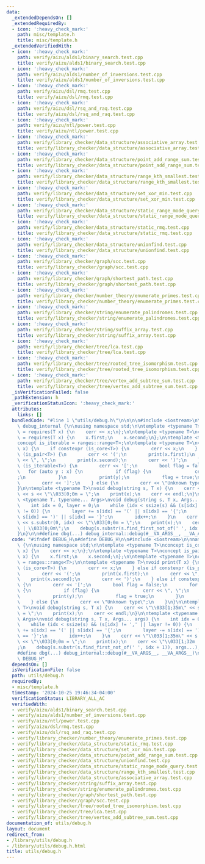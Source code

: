```yaml
---
data:
  _extendedDependsOn: []
  _extendedRequiredBy:
  - icon: ':heavy_check_mark:'
    path: misc/template.h
    title: misc/template.h
  _extendedVerifiedWith:
  - icon: ':heavy_check_mark:'
    path: verify/aizu/alds1/binary_search.test.cpp
    title: verify/aizu/alds1/binary_search.test.cpp
  - icon: ':heavy_check_mark:'
    path: verify/aizu/alds1/number_of_inversions.test.cpp
    title: verify/aizu/alds1/number_of_inversions.test.cpp
  - icon: ':heavy_check_mark:'
    path: verify/aizu/dsl/rmq.test.cpp
    title: verify/aizu/dsl/rmq.test.cpp
  - icon: ':heavy_check_mark:'
    path: verify/aizu/dsl/rsq_and_raq.test.cpp
    title: verify/aizu/dsl/rsq_and_raq.test.cpp
  - icon: ':heavy_check_mark:'
    path: verify/aizu/ntl/power.test.cpp
    title: verify/aizu/ntl/power.test.cpp
  - icon: ':heavy_check_mark:'
    path: verify/library_checker/data_structure/associative_array.test.cpp
    title: verify/library_checker/data_structure/associative_array.test.cpp
  - icon: ':heavy_check_mark:'
    path: verify/library_checker/data_structure/point_add_range_sum.test.cpp
    title: verify/library_checker/data_structure/point_add_range_sum.test.cpp
  - icon: ':heavy_check_mark:'
    path: verify/library_checker/data_structure/range_kth_smallest.test.cpp
    title: verify/library_checker/data_structure/range_kth_smallest.test.cpp
  - icon: ':heavy_check_mark:'
    path: verify/library_checker/data_structure/set_xor_min.test.cpp
    title: verify/library_checker/data_structure/set_xor_min.test.cpp
  - icon: ':heavy_check_mark:'
    path: verify/library_checker/data_structure/static_range_mode_query.test.cpp
    title: verify/library_checker/data_structure/static_range_mode_query.test.cpp
  - icon: ':heavy_check_mark:'
    path: verify/library_checker/data_structure/static_rmq.test.cpp
    title: verify/library_checker/data_structure/static_rmq.test.cpp
  - icon: ':heavy_check_mark:'
    path: verify/library_checker/data_structure/unionfind.test.cpp
    title: verify/library_checker/data_structure/unionfind.test.cpp
  - icon: ':heavy_check_mark:'
    path: verify/library_checker/graph/scc.test.cpp
    title: verify/library_checker/graph/scc.test.cpp
  - icon: ':heavy_check_mark:'
    path: verify/library_checker/graph/shortest_path.test.cpp
    title: verify/library_checker/graph/shortest_path.test.cpp
  - icon: ':heavy_check_mark:'
    path: verify/library_checker/number_theory/enumerate_primes.test.cpp
    title: verify/library_checker/number_theory/enumerate_primes.test.cpp
  - icon: ':heavy_check_mark:'
    path: verify/library_checker/string/enumerate_palindromes.test.cpp
    title: verify/library_checker/string/enumerate_palindromes.test.cpp
  - icon: ':heavy_check_mark:'
    path: verify/library_checker/string/suffix_array.test.cpp
    title: verify/library_checker/string/suffix_array.test.cpp
  - icon: ':heavy_check_mark:'
    path: verify/library_checker/tree/lca.test.cpp
    title: verify/library_checker/tree/lca.test.cpp
  - icon: ':heavy_check_mark:'
    path: verify/library_checker/tree/rooted_tree_isomorphism.test.cpp
    title: verify/library_checker/tree/rooted_tree_isomorphism.test.cpp
  - icon: ':heavy_check_mark:'
    path: verify/library_checker/tree/vertex_add_subtree_sum.test.cpp
    title: verify/library_checker/tree/vertex_add_subtree_sum.test.cpp
  _isVerificationFailed: false
  _pathExtension: h
  _verificationStatusIcon: ':heavy_check_mark:'
  attributes:
    links: []
  bundledCode: "#line 1 \"utils/debug.h\"\n\n\n\n#include <iostream>\n\nnamespace\
    \ debug_internal {\n\nusing namespace std;\n\ntemplate <typename T>\nconcept is_core\
    \ = requires(T x) {\n    cerr << x;\n};\n\ntemplate <typename T>\nconcept is_pair\
    \ = requires(T x) {\n    x.first;\n    x.second;\n};\n\ntemplate <typename T>\n\
    concept is_iterable = ranges::range<T>;\n\ntemplate <typename T>\nvoid print(T\
    \ x) {\n    if constexpr (is_core<T>) {\n        cerr << x;\n    } else if constexpr\
    \ (is_pair<T>) {\n        cerr << '(';\n        print(x.first);\n        cerr\
    \ << \", \";\n        print(x.second);\n        cerr << ')';\n    } else if constexpr\
    \ (is_iterable<T>) {\n        cerr << '[';\n        bool flag = false;\n     \
    \   for (auto y : x) {\n            if (flag) {\n                cerr << \", \"\
    ;\n            }\n            print(y);\n            flag = true;\n        }\n\
    \        cerr << ']';\n    } else {\n        cerr << \"Unknown type\";\n    }\n\
    }\n\ntemplate <typename T>\nvoid debug(string s, T x) {\n    cerr << \"\\033[1;35m\"\
    \ << s << \"\\033[0;0m = \";\n    print(x);\n    cerr << endl;\n}\n\ntemplate\
    \ <typename T, typename... Args>\nvoid debug(string s, T x, Args... args) {\n\
    \    int idx = 0, layer = 0;\n    while (idx < ssize(s) && (s[idx] != ',' || layer\
    \ != 0)) {\n        layer += s[idx] == '(' || s[idx] == '{';\n        layer -=\
    \ s[idx] == ')' || s[idx] == '}';\n        idx++;\n    }\n    cerr << \"\\033[1;35m\"\
    \ << s.substr(0, idx) << \"\\033[0;0m = \";\n    print(x);\n    cerr << \"\\033[1;32m\
    \ | \\033[0;0m\";\n    debug(s.substr(s.find_first_not_of(' ', idx + 1)), args...);\n\
    }\n}\n\n#define dbg(...) debug_internal::debug(#__VA_ARGS__, __VA_ARGS__)\n\n\n"
  code: "#ifndef DEBUG_H\n#define DEBUG_H\n\n#include <iostream>\n\nnamespace debug_internal\
    \ {\n\nusing namespace std;\n\ntemplate <typename T>\nconcept is_core = requires(T\
    \ x) {\n    cerr << x;\n};\n\ntemplate <typename T>\nconcept is_pair = requires(T\
    \ x) {\n    x.first;\n    x.second;\n};\n\ntemplate <typename T>\nconcept is_iterable\
    \ = ranges::range<T>;\n\ntemplate <typename T>\nvoid print(T x) {\n    if constexpr\
    \ (is_core<T>) {\n        cerr << x;\n    } else if constexpr (is_pair<T>) {\n\
    \        cerr << '(';\n        print(x.first);\n        cerr << \", \";\n    \
    \    print(x.second);\n        cerr << ')';\n    } else if constexpr (is_iterable<T>)\
    \ {\n        cerr << '[';\n        bool flag = false;\n        for (auto y : x)\
    \ {\n            if (flag) {\n                cerr << \", \";\n            }\n\
    \            print(y);\n            flag = true;\n        }\n        cerr << ']';\n\
    \    } else {\n        cerr << \"Unknown type\";\n    }\n}\n\ntemplate <typename\
    \ T>\nvoid debug(string s, T x) {\n    cerr << \"\\033[1;35m\" << s << \"\\033[0;0m\
    \ = \";\n    print(x);\n    cerr << endl;\n}\n\ntemplate <typename T, typename...\
    \ Args>\nvoid debug(string s, T x, Args... args) {\n    int idx = 0, layer = 0;\n\
    \    while (idx < ssize(s) && (s[idx] != ',' || layer != 0)) {\n        layer\
    \ += s[idx] == '(' || s[idx] == '{';\n        layer -= s[idx] == ')' || s[idx]\
    \ == '}';\n        idx++;\n    }\n    cerr << \"\\033[1;35m\" << s.substr(0, idx)\
    \ << \"\\033[0;0m = \";\n    print(x);\n    cerr << \"\\033[1;32m | \\033[0;0m\"\
    ;\n    debug(s.substr(s.find_first_not_of(' ', idx + 1)), args...);\n}\n}\n\n\
    #define dbg(...) debug_internal::debug(#__VA_ARGS__, __VA_ARGS__)\n\n#endif //\
    \ DEBUG_H"
  dependsOn: []
  isVerificationFile: false
  path: utils/debug.h
  requiredBy:
  - misc/template.h
  timestamp: '2024-10-25 19:46:34-04:00'
  verificationStatus: LIBRARY_ALL_AC
  verifiedWith:
  - verify/aizu/alds1/binary_search.test.cpp
  - verify/aizu/alds1/number_of_inversions.test.cpp
  - verify/aizu/ntl/power.test.cpp
  - verify/aizu/dsl/rmq.test.cpp
  - verify/aizu/dsl/rsq_and_raq.test.cpp
  - verify/library_checker/number_theory/enumerate_primes.test.cpp
  - verify/library_checker/data_structure/static_rmq.test.cpp
  - verify/library_checker/data_structure/set_xor_min.test.cpp
  - verify/library_checker/data_structure/point_add_range_sum.test.cpp
  - verify/library_checker/data_structure/unionfind.test.cpp
  - verify/library_checker/data_structure/static_range_mode_query.test.cpp
  - verify/library_checker/data_structure/range_kth_smallest.test.cpp
  - verify/library_checker/data_structure/associative_array.test.cpp
  - verify/library_checker/string/suffix_array.test.cpp
  - verify/library_checker/string/enumerate_palindromes.test.cpp
  - verify/library_checker/graph/shortest_path.test.cpp
  - verify/library_checker/graph/scc.test.cpp
  - verify/library_checker/tree/rooted_tree_isomorphism.test.cpp
  - verify/library_checker/tree/lca.test.cpp
  - verify/library_checker/tree/vertex_add_subtree_sum.test.cpp
documentation_of: utils/debug.h
layout: document
redirect_from:
- /library/utils/debug.h
- /library/utils/debug.h.html
title: utils/debug.h
---
```

